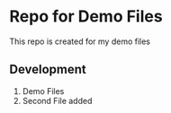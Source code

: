 # Repo for Demo Files

This repo is created for my demo files

## Development

1. Demo Files
2. Second File added
